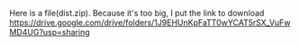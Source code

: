 Here is a file(dist.zip). Because it's too big, I put the link to download
https://drive.google.com/drive/folders/1J9EHUnKpFaTT0wYCAT5rSX_VuFwMD4UG?usp=sharing
